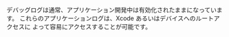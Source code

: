 
デバッグログは通常、アプリケーション開発中は有効化されたままになっています。
これらのアプリケーションログは、Xcode あるいはデバイスへのルートアクセスに
よって容易にアクセスすることが可能です。

